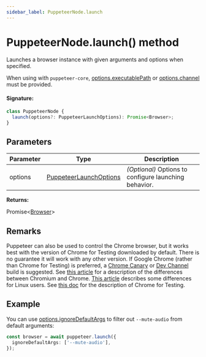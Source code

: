 ```yaml
---
sidebar_label: PuppeteerNode.launch
---
```


# PuppeteerNode.launch() method

Launches a browser instance with given arguments and options when specified.

When using with `puppeteer-core`, [options.executablePath](./puppeteer.launchoptions.md) or [options.channel](./puppeteer.launchoptions.md) must be provided.

#### Signature:

```typescript
class PuppeteerNode {
  launch(options?: PuppeteerLaunchOptions): Promise<Browser>;
}
```

## Parameters

| Parameter | Type                                                            | Description                                           |
| --------- | --------------------------------------------------------------- | ----------------------------------------------------- |
| options   | [PuppeteerLaunchOptions](./puppeteer.puppeteerlaunchoptions.md) | _(Optional)_ Options to configure launching behavior. |

**Returns:**

Promise&lt;[Browser](./puppeteer.browser.md)&gt;

## Remarks

Puppeteer can also be used to control the Chrome browser, but it works best with the version of Chrome for Testing downloaded by default. There is no guarantee it will work with any other version. If Google Chrome (rather than Chrome for Testing) is preferred, a [Chrome Canary](https://www.google.com/chrome/browser/canary.html) or [Dev Channel](https://www.chromium.org/getting-involved/dev-channel) build is suggested. See [this article](https://www.howtogeek.com/202825/what%E2%80%99s-the-difference-between-chromium-and-chrome/) for a description of the differences between Chromium and Chrome. [This article](https://chromium.googlesource.com/chromium/src/+/lkgr/docs/chromium_browser_vs_google_chrome.md) describes some differences for Linux users. See [this doc](https://developer.chrome.com/blog/chrome-for-testing/) for the description of Chrome for Testing.

## Example

You can use [options.ignoreDefaultArgs](./puppeteer.launchoptions.md) to filter out `--mute-audio` from default arguments:

```ts
const browser = await puppeteer.launch({
  ignoreDefaultArgs: ['--mute-audio'],
});
```
